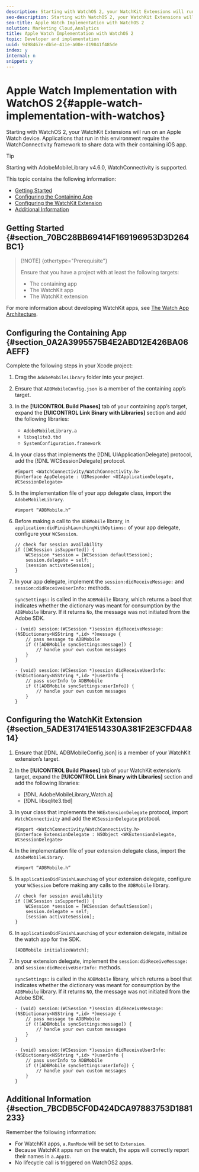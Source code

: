 ```yaml
---
description: Starting with WatchOS 2, your WatchKit Extensions will run on an Apple Watch device. Applications that run in this environment require the WatchConnectivity framework to share data with their containing iOS app.
seo-description: Starting with WatchOS 2, your WatchKit Extensions will run on an Apple Watch device. Applications that run in this environment require the WatchConnectivity framework to share data with their containing iOS app.
seo-title: Apple Watch Implementation with WatchOS 2
solution: Marketing Cloud,Analytics
title: Apple Watch Implementation with WatchOS 2
topic: Developer and implementation
uuid: 9498467e-db5e-411e-a00e-d19841f485de
index: y
internal: n
snippet: y
---
```


# Apple Watch Implementation with WatchOS 2{#apple-watch-implementation-with-watchos}

Starting with WatchOS 2, your WatchKit Extensions will run on an Apple Watch device. Applications that run in this environment require the WatchConnectivity framework to share data with their containing iOS app.

>[!TIP]
>
>Starting with AdobeMobileLibrary v4.6.0, WatchConnectivity is supported.

This topic contains the following information:

* [Getting Started](apple-watch-implementation-watchkit.md#section_70BC28BB69414F169196953D3D264BC1) 
* [Configuring the Containing App](apple-watch-implementation-watchkit.md#section_0A2A3995575B4E2ABD12E426BA06AEFF) 
* [Configuring the WatchKit Extension](apple-watch-implementation-watchkit.md#section_5ADE31741E514330A381F2E3CFD4A814) 
* [Additional Information](apple-watch-implementation-watchkit.md#section_7BCDB5CF0D424DCA97883753D1881233)

## Getting Started {#section_70BC28BB69414F169196953D3D264BC1}

>[!NOTE] {othertype="Prerequisite"}
>
>Ensure that you have a project with at least the following targets: 
>
>* The containing app 
>* The WatchKit app 
>* The WatchKit extension 
>

For more information about developing WatchKit apps, see [The Watch App Architecture](https://developer.apple.com/library/ios/documentation/General/Conceptual/WatchKitProgrammingGuide/DesigningaWatchKitApp.html#//apple_ref/doc/uid/TP40014969-CH3-SW1).

## Configuring the Containing App {#section_0A2A3995575B4E2ABD12E426BA06AEFF}

Complete the following steps in your Xcode project:

1. Drag the `AdobeMobileLibrary` folder into your project. 
1. Ensure that `ADBMobileConfig.json` is a member of the containing app’s target. 
1. In the **[!UICONTROL Build Phases]** tab of your containing app’s target, expand the **[!UICONTROL Link Binary with Libraries]** section and add the following libraries:

    * `AdobeMobileLibrary.a` 
    * `libsqlite3.tbd` 
    * `SystemConfiguration.framework`

1. In your class that implements the [!DNL UIApplicationDelegate] protocol, add the [!DNL WCSessionDelegate] protocol.

   ```
   #import <WatchConnectivity/WatchConnectivity.h> 
   @interface AppDelegate : UIResponder <UIApplicationDelegate, WCSessionDelegate>
   ```

1. In the implementation file of your app delegate class, import the `AdobeMobileLibrary`.

   ```
   #import “ADBMobile.h”
   ```

1. Before making a call to the `ADBMobile` library, in `application:didFinishLaunchingWithOptions:` of your app delegate, configure your `WCSession`.

   ```
   // check for session availability 
   if ([WCSession isSupported]) { 
       WCSession *session = [WCSession defaultSession]; 
       session.delegate = self; 
       [session activateSession]; 
   }
   ```

1. In your app delegate, implement the `session:didReceiveMessage:` and `session:didReceiveUserInfo:` methods.

   `syncSettings:` is called in the `ADBMobile` library, which returns a bool that indicates whether the dictionary was meant for consumption by the `ADBMobile` library. If it returns `No`, the message was not initiated from the Adobe SDK.

   ```
   - (void) session:(WCSession *)session didReceiveMessage:(NSDictionary<NSString *,id> *)message { 
       // pass message to ADBMobile 
       if (![ADBMobile syncSettings:message]) { 
           // handle your own custom messages 
       } 
   } 
    
   - (void) session:(WCSession *)session didReceiveUserInfo:(NSDictionary<NSString *,id> *)userInfo { 
       // pass userInfo to ADBMobile 
       if (![ADBMobile syncSettings:userInfo]) { 
           // handle your own custom messages 
       } 
   } 
   
   ```

## Configuring the WatchKit Extension {#section_5ADE31741E514330A381F2E3CFD4A814}

1. Ensure that [!DNL ADBMobileConfig.json] is a member of your WatchKit extension’s target. 
1. In the **[!UICONTROL Build Phases]** tab of your WatchKit extension’s target, expand the **[!UICONTROL Link Binary with Libraries]** section and add the following libraries:

    * [!DNL AdobeMobileLibrary_Watch.a] 
    * [!DNL libsqlite3.tbd]

1. In your class that implements the `WKExtensionDelegate` protocol, import `WatchConnectivity` and add the `WCSessionDelegate` protocol.

   ```
   #import <WatchConnectivity/WatchConnectivity.h> 
   @interface ExtensionDelegate : NSObject <WKExtensionDelegate, WCSessionDelegate>
   ```

1. In the implementation file of your extension delegate class, import the `AdobeMobileLibrary`.

   ```
   #import “ADBMobile.h”
   ```

1. In `applicationDidFinishLaunching` of your extension delegate, configure your `WCSession` before making any calls to the `ADBMobile` library.

   ```
   // check for session availability 
   if ([WCSession isSupported]) { 
       WCSession *session = [WCSession defaultSession]; 
       session.delegate = self; 
       [session activateSession]; 
   }
   ```

1. In `applicationDidFinishLaunching` of your extension delegate, initialize the watch app for the SDK.

   ```
   [ADBMobile initializeWatch];
   ```

1. In your extension delegate, implement the `session:didReceiveMessage:` and `session:didReceiveUserInfo:` methods.

   `syncSettings:` is called in the `ADBMobile` library, which returns a bool that indicates whether the dictionary was meant for consumption by the `ADBMobile` library. If it returns `NO`, the message was not initiated from the Adobe SDK.

   ```
   - (void) session:(WCSession *)session didReceiveMessage:(NSDictionary<NSString *,id> *)message { 
       // pass message to ADBMobile 
       if (![ADBMobile syncSettings:message]) { 
           // handle your own custom messages 
       } 
   } 
    
   - (void) session:(WCSession *)session didReceiveUserInfo:(NSDictionary<NSString *,id> *)userInfo { 
       // pass userInfo to ADBMobile 
       if (![ADBMobile syncSettings:userInfo]) { 
           // handle your own custom messages 
       } 
   } 
   
   ```

## Additional Information {#section_7BCDB5CF0D424DCA97883753D1881233}

Remember the following information:

* For WatchKit apps, `a.RunMode` will be set to `Extension`. 
* Because WatchKit apps run on the watch, the apps will correctly report their names in `a.AppID`. 
* No lifecycle call is triggered on WatchOS2 apps.

